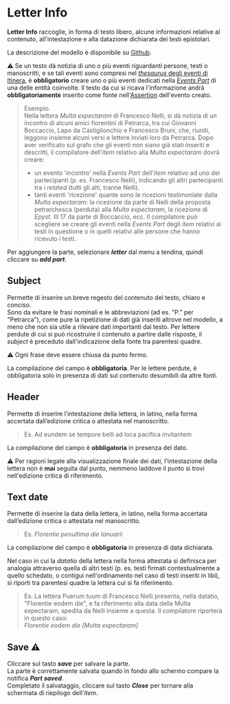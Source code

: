 # Letter Info

**Letter Info** raccoglie, in forma di testo libero, alcune informazioni relative al contenuto, all'intestazione e alla datazione dichiarata dei testi epistolari.  

La descrizione del modello è disponibile su [Github](https://github.com/vedph/cadmus-itinera#letterinfopart).  

⚠️ Se un testo dà notizia di uno o più eventi riguardanti persone, testi o manoscritti, e se tali eventi sono compresi nel [_thesaurus_ degli eventi di Itinera](Events_Thesaurus.md), è **obbligatorio** creare uno o più eventi dedicati nella [_Events Part_](Events_Part.md) di una delle entità coinvolte. Il testo da cui si ricava l'informazione andrà **obbligatoriamente** inserito come fonte nell'[Assertion](Assertion_Brick.md) dell'evento creato.

> Esempio.   
Nella lettera _Multa expectaram_ di Francesco Nelli, si dà notizia di un incontro di alcuni amici fiorentini di Petrarca, tra cui Giovanni Boccaccio, Lapo da Castiglionchio e Francesco Bruni, che, riuniti, leggono insieme alcuni versi e lettere inviati loro da Petrarca. Dopo aver verificato sul grafo che gli eventi non siano già stati inseriti e descritti, il compilatore dell'_item_ relativo alla _Multa expectaram_ dovrà creare:  
> - un evento 'incontro' nella _Events Part_ dell'_item_ relativo ad uno dei partecipanti (p. es. Francesco Nelli), indicando gli altri partecipanti tra i _related_ (tutti gli alti, tranne Nelli). 
> - tanti eventi 'ricezione' quante sono le ricezioni testimoniate dalla _Multa expectaram_: la ricezione da parte di Nelli della proposta petrarchesca (perduta) alla _Multa expectaram_, la ricezione di _Epyst._ III 17 da parte di Boccaccio, ecc. Il compilatore può scegliere se creare gli eventi nella _Events Part_ degli _item_ relativi ai testi in questione o in quelli relativi alle persone che hanno ricevuto i testi.

Per aggiungere la parte, selezionare **_letter_** dal menu a tendina, quindi cliccare su **_add part_**.

## Subject
Permette di inserire un breve regesto del contenuto del testo, chiaro e conciso.   
Sono da evitare le frasi nominali e le abbreviazioni (ad es. "P." per "Petrarca"), come pure la ripetizione di dati già inseriti altrove nel modello, a meno che non sia utile a rilevare dati importanti dal testo.
Per lettere perdute di cui si può ricostruire il contenuto a partire dalle risposte, il _subject_ è preceduto dall'indicazione della fonte tra parentesi quadre. 

⚠️ Ogni frase deve essere chiusa da punto fermo.  

La compilazione del campo è **obbligatoria**. Per le lettere perdute, è obbligatoria solo in presenza di dati sul contenuto desumibili da altre fonti. 

## Header
Permette di inserire l’intestazione della lettera, in latino, nella forma accertata dall’edizione critica o attestata nel manoscritto.

> Es. Ad eundem se tempore belli ad loca pacifica invitantem

La compilazione del campo è **obbligatoria** in presenza del dato. 

⚠️ Per ragioni legate alla visualizzazione finale dei dati, l'intestazione della lettera non è **mai** seguita dal punto, nemmeno laddove il punto si trovi nell'edizione critica di riferimento.  


## Text date
Permette di inserire la data della lettera, in latino, nella forma accertata dall’edizione critica o attestata nel manoscritto.

> Es. _Florentie penultima die Ianuarii_

La compilazione del campo è **obbligatoria** in presenza di data dichiarata. 

Nel caso in cui la _datatio_ della lettera nella forma attestata si definisca per analogia attraverso quella di altri testi (p. es. testi firmati contestualmente a quello schedato, o contigui nell'ordinamento nel caso di testi inseriti in libi), si riporti tra parentesi quadre la lettera cui si fa riferimento.  

> Es. La lettera Puerum tuum di Francesco Nelli presenta, nella datatio, "Florentie eodem die", e fa riferimento alla data della Multa expectaram, spedita da Nelli insieme a questa. Il compilatore riporterà in questo caso:  
_Florentie eodem die [Multa expectaram]_

## Save ⚠️ 
Cliccare sul tasto **_save_** per salvare la parte.  
La parte è correttamente salvata quando in fondo allo schermo compare la notifica **_Part saved_**.  
Completato il salvataggio, cliccare sul tasto **_Close_** per tornare alla schermata di riepilogo dell'_item_.
